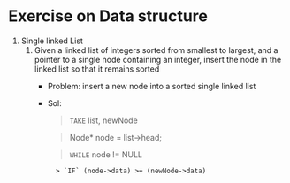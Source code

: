 
# Exercise on Data structure

1. Single linked List
	1. Given a linked list of integers sorted from smallest to largest, and a pointer to a single node containing
an integer, insert the node in the linked list so that it remains sorted
		- Problem: insert a new node into a sorted single linked list

		- Sol:

			> `TAKE` list, newNode

			> Node* node = list->head;

			<!-- travel from head to the first node that have value Equal or Greater than value of newNode-->
			> `WHILE` node != NULL

				> `IF` (node->data) >= (newNode->data)

					
